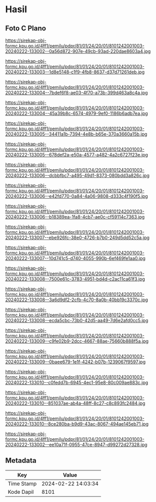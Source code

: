 # Hasil

## Foto C Plano

https://sirekap-obj-formc.kpu.go.id/4ff1/pemilu/pdpr/81/01/24/20/01/8101242001003-20240222-133002--0a56d872-907e-49cb-93ad-220dae8603a4.jpg

https://sirekap-obj-formc.kpu.go.id/4ff1/pemilu/pdpr/81/01/24/20/01/8101242001003-20240222-133003--1d8e5148-c1f9-4fb8-8637-d37d71261deb.jpg

https://sirekap-obj-formc.kpu.go.id/4ff1/pemilu/pdpr/81/01/24/20/01/8101242001003-20240222-133004--7bdef6f8-ae03-4f70-a73b-399d463a8c4a.jpg

https://sirekap-obj-formc.kpu.go.id/4ff1/pemilu/pdpr/81/01/24/20/01/8101242001003-20240222-133004--45a39b8c-6574-4979-9ef0-1186b6adb7ea.jpg

https://sirekap-obj-formc.kpu.go.id/4ff1/pemilu/pdpr/81/01/24/20/01/8101242001003-20240222-133005--34411a1b-7394-4e8b-b65e-370a3660a15b.jpg

https://sirekap-obj-formc.kpu.go.id/4ff1/pemilu/pdpr/81/01/24/20/01/8101242001003-20240222-133005--678def2a-e50a-4577-a482-4a2c6727f23e.jpg

https://sirekap-obj-formc.kpu.go.id/4ff1/pemilu/pdpr/81/01/24/20/01/8101242001003-20240222-133006--dcbbfbc7-a495-49d1-8373-080bdd3a826c.jpg

https://sirekap-obj-formc.kpu.go.id/4ff1/pemilu/pdpr/81/01/24/20/01/8101242001003-20240222-133006--e42fd770-0a84-4a06-9808-d333c4f190f5.jpg

https://sirekap-obj-formc.kpu.go.id/4ff1/pemilu/pdpr/81/01/24/20/01/8101242001003-20240222-133006--b18389ea-1fa8-4cb7-ae0c-cf59114c7363.jpg

https://sirekap-obj-formc.kpu.go.id/4ff1/pemilu/pdpr/81/01/24/20/01/8101242001003-20240222-133007--ebe926fc-38e0-4726-b7b0-249d5dd52c5a.jpg

https://sirekap-obj-formc.kpu.go.id/4ff1/pemilu/pdpr/81/01/24/20/01/8101242001003-20240222-133007--10d741c5-d740-4055-990b-6ef469fe1aa0.jpg

https://sirekap-obj-formc.kpu.go.id/4ff1/pemilu/pdpr/81/01/24/20/01/8101242001003-20240222-133008--7500e61c-3783-4951-bd4d-c2ac11ca61f3.jpg

https://sirekap-obj-formc.kpu.go.id/4ff1/pemilu/pdpr/81/01/24/20/01/8101242001003-20240222-133008--3a6d9df2-2cfb-4c70-8a0b-40bb19c3370c.jpg

https://sirekap-obj-formc.kpu.go.id/4ff1/pemilu/pdpr/81/01/24/20/01/8101242001003-20240222-133008--ecda5cbc-73b0-42d5-aa49-7d6e2afd0cc5.jpg

https://sirekap-obj-formc.kpu.go.id/4ff1/pemilu/pdpr/81/01/24/20/01/8101242001003-20240222-133009--c9fe02b9-2dcc-4667-88ae-75660b888f5a.jpg

https://sirekap-obj-formc.kpu.go.id/4ff1/pemilu/pdpr/81/01/24/20/01/8101242001003-20240222-133009--0baee679-1e1f-4242-b07b-1239067f9597.jpg

https://sirekap-obj-formc.kpu.go.id/4ff1/pemilu/pdpr/81/01/24/20/01/8101242001003-20240222-133010--c0fedd7b-6945-4ec1-95e8-80c009ae883c.jpg

https://sirekap-obj-formc.kpu.go.id/4ff1/pemilu/pdpr/81/01/24/20/01/8101242001003-20240222-133010--851037ae-ab4a-48ff-8c27-c8c893fc2484.jpg

https://sirekap-obj-formc.kpu.go.id/4ff1/pemilu/pdpr/81/01/24/20/01/8101242001003-20240222-133010--8ce280ba-b9d9-43ac-8067-494ae145eb71.jpg

https://sirekap-obj-formc.kpu.go.id/4ff1/pemilu/pdpr/81/01/24/20/01/8101242001003-20240222-133002--ee10a71f-0955-47ce-8947-d99272d27328.jpg


## Metadata

| Key        | Value               |
| ---------- | ------------------- |
| Time Stamp | 2024-02-22 14:03:34 |
| Kode Dapil | 8101                |




